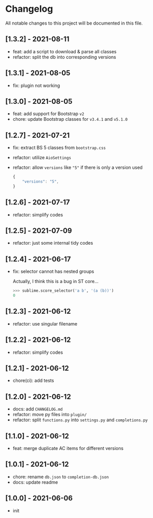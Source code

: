 # Changelog

All notable changes to this project will be documented in this file.

## [1.3.2] - 2021-08-11

- feat: add a script to download & parse all classes
- refactor: split the db into corresponding versions

## [1.3.1] - 2021-08-05

- fix: plugin not working

## [1.3.0] - 2021-08-05

- feat: add support for Bootstrap `v2`
- chore: update Bootstrap classes for `v3.4.1` and `v5.1.0`

## [1.2.7] - 2021-07-21

- fix: extract BS 5 classes from `bootstrap.css`
- refactor: utilize `AioSettings`
- refactor: allow `versions` like `"5"` if there is only a version used

  ```js
  {
      "versions": "5",
  }
  ```

## [1.2.6] - 2021-07-17

- refactor: simplify codes

## [1.2.5] - 2021-07-09

- refactor: just some internal tidy codes

## [1.2.4] - 2021-06-17

- fix: selector cannot has nested groups

  Actually, I think this is a bug in ST core...

  ```py
  >>> sublime.score_selector('a b', '(a (b))')
  0
  ```

## [1.2.3] - 2021-06-12

- refactor: use singular filename

## [1.2.2] - 2021-06-12

- refactor: simplify codes

## [1.2.1] - 2021-06-12

- chore(ci): add tests

## [1.2.0] - 2021-06-12

- docs: add `CHANGELOG.md`
- refactor: move py files into `plugin/`
- refactor: split `functions.py` into `settings.py` and `completions.py`

## [1.1.0] - 2021-06-12

- feat: merge duplicate AC items for different versions

## [1.0.1] - 2021-06-12

- chore: rename `db.json` to `completion-db.json`
- docs: update readme

## [1.0.0] - 2021-06-06

- init
